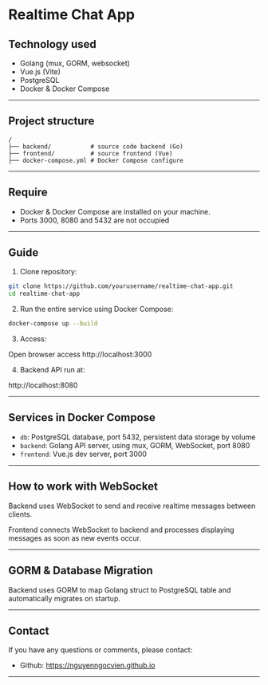 
# Realtime Chat App

## Technology used

- Golang (mux, GORM, websocket)
- Vue.js (Vite)
- PostgreSQL
- Docker & Docker Compose

---

## Project structure

```
/
├── backend/           # source code backend (Go)
├── frontend/          # source frontend (Vue)
├── docker-compose.yml # Docker Compose configure
```
---

## Require

- Docker & Docker Compose are installed on your machine.
- Ports 3000, 8080 and 5432 are not occupied

---

## Guide

1. Clone repository:

```bash
git clone https://github.com/yourusername/realtime-chat-app.git
cd realtime-chat-app
```

2. Run the entire service using Docker Compose:

```bash
docker-compose up --build
```

3. Access:

Open browser access http://localhost:3000

4. Backend API run at:

http://localhost:8080

---

## Services in Docker Compose

- `db`: PostgreSQL database, port 5432, persistent data storage by volume
- `backend`: Golang API server, using mux, GORM, WebSocket, port 8080
- `frontend`: Vue.js dev server, port 3000

---

## How to work with WebSocket

Backend uses WebSocket to send and receive realtime messages between clients.

Frontend connects WebSocket to backend and processes displaying messages as soon as new events occur.

---

## GORM & Database Migration

Backend uses GORM to map Golang struct to PostgreSQL table and automatically migrates on startup.

---

## Contact

If you have any questions or comments, please contact:

- Github: https://nguyenngocvien.github.io

---
